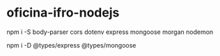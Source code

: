 # oficina-ifro-nodejs

npm i -S body-parser cors dotenv express mongoose morgan nodemon

npm i -D @types/express @types/mongoose